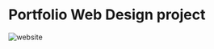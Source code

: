 # Portfolio Web Design project

![website](https://github.com/nomi811/milestone-portfolio/issues/1#issue-368803306)
